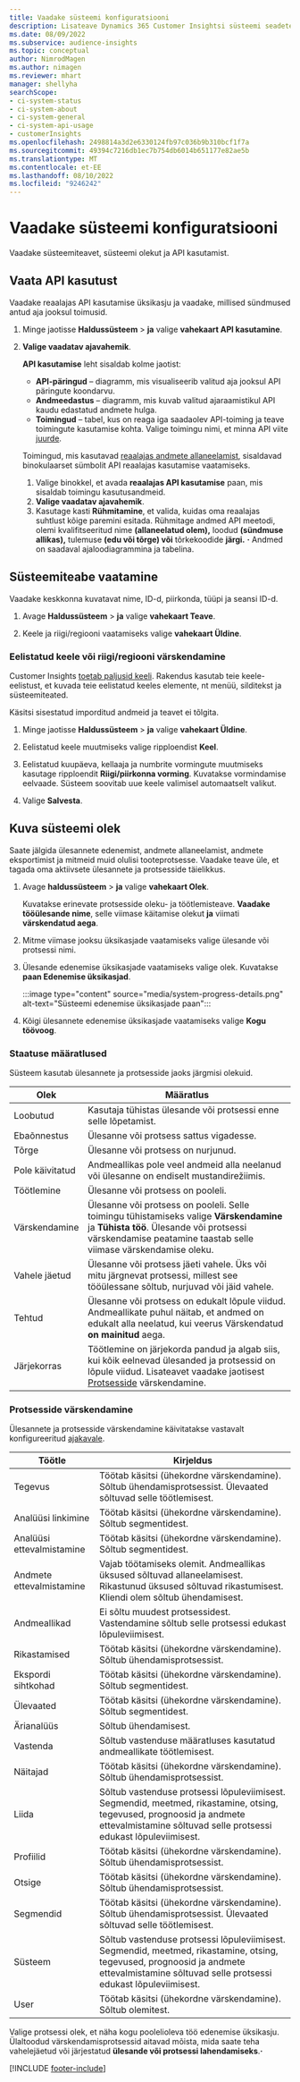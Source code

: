 ```yaml
---
title: Vaadake süsteemi konfiguratsiooni
description: Lisateave Dynamics 365 Customer Insightsi süsteemi seadete kohta.
ms.date: 08/09/2022
ms.subservice: audience-insights
ms.topic: conceptual
author: NimrodMagen
ms.author: nimagen
ms.reviewer: mhart
manager: shellyha
searchScope:
- ci-system-status
- ci-system-about
- ci-system-general
- ci-system-api-usage
- customerInsights
ms.openlocfilehash: 2498814a3d2e6330124fb97c036b9b310bcf1f7a
ms.sourcegitcommit: 49394c7216db1ec7b754db6014b651177e82ae5b
ms.translationtype: MT
ms.contentlocale: et-EE
ms.lasthandoff: 08/10/2022
ms.locfileid: "9246242"
---
```

# <a name="view-system-configuration"></a>Vaadake süsteemi konfiguratsiooni

Vaadake süsteemiteavet, süsteemi olekut ja API kasutamist.

## <a name="view-api-usage"></a>Vaata API kasutust

Vaadake reaalajas API kasutamise üksikasju ja vaadake, millised sündmused antud aja jooksul toimusid.

1. Minge jaotisse **Haldussüsteem** > **ja** valige **vahekaart API kasutamine**.

1. **Valige vaadatav ajavahemik**.

   **API kasutamise** leht sisaldab kolme jaotist:

   - **API-päringud** – diagramm, mis visualiseerib valitud aja jooksul API päringute koondarvu.
   - **Andmeedastus** – diagramm, mis kuvab valitud ajaraamistikul API kaudu edastatud andmete hulga.
   - **Toimingud** – tabel, kus on reaga iga saadaolev API-toiming ja teave toimingute kasutamise kohta. Valige toimingu nimi, et minna API viite [juurde](https://developer.ci.ai.dynamics.com/api-details#api=CustomerInsights&operation=Get-all-instances).

   Toimingud, mis kasutavad [reaalajas andmete allaneelamist](real-time-data-ingestion.md), sisaldavad binokulaarset sümbolit API reaalajas kasutamise vaatamiseks.

   1. Valige binokkel, et avada **reaalajas API kasutamise** paan, mis sisaldab toimingu kasutusandmeid.
   1. **Valige vaadatav ajavahemik**.
   1. Kasutage kasti **Rühmitamine**, et valida, kuidas oma reaalajas suhtlust kõige paremini esitada. Rühmitage andmed API meetodi, olemi kvalifitseeritud nime **(allaneelatud olem),** loodud **(sündmuse allikas),** tulemuse **(edu või tõrge) või** tõrkekoodide **järgi.** **·** Andmed on saadaval ajaloodiagrammina ja tabelina.

## <a name="view-system-information"></a>Süsteemiteabe vaatamine

Vaadake keskkonna kuvatavat nime, ID-d, piirkonda, tüüpi ja seansi ID-d.

1. Avage **Haldussüsteem** > **ja** valige **vahekaart Teave**.

1. Keele ja riigi/regiooni vaatamiseks valige **vahekaart Üldine**.

### <a name="update-preferred-language-or-countryregion"></a>Eelistatud keele või riigi/regiooni värskendamine

Customer Insights [toetab paljusid keeli](/dynamics365/get-started/availability). Rakendus kasutab teie keele-eelistust, et kuvada teie eelistatud keeles elemente, nt menüü, silditekst ja süsteemiteated.

Käsitsi sisestatud imporditud andmeid ja teavet ei tõlgita.

1. Minge jaotisse **Haldussüsteem** > **ja** valige **vahekaart Üldine**.

1. Eelistatud keele muutmiseks valige ripploendist **Keel**.

1. Eelistatud kuupäeva, kellaaja ja numbrite vormingute muutmiseks kasutage ripploendit **Riigi/piirkonna vorming**. Kuvatakse vormindamise eelvaade. Süsteem soovitab uue keele valimisel automaatselt valikut.

1. Valige **Salvesta**.

## <a name="view-system-status"></a>Kuva süsteemi olek

Saate jälgida ülesannete edenemist, andmete allaneelamist, andmete eksportimist ja mitmeid muid olulisi tooteprotsesse. Vaadake teave üle, et tagada oma aktiivsete ülesannete ja protsesside täielikkus.

1. Avage **haldussüsteem** > **ja** valige **vahekaart Olek**.

   Kuvatakse erinevate protsesside oleku- ja töötlemisteave. **Vaadake tööülesande nime**, selle viimase käitamise olekut **ja** viimati **värskendatud aega**.

1. Mitme viimase jooksu üksikasjade vaatamiseks valige ülesande või protsessi nimi.

1. Ülesande edenemise üksikasjade vaatamiseks valige olek. Kuvatakse **paan Edenemise üksikasjad**.

   :::image type="content" source="media/system-progress-details.png" alt-text="Süsteemi edenemise üksikasjade paan":::

1. Kõigi ülesannete edenemise üksikasjade vaatamiseks valige **Kogu töövoog**.

### <a name="status-definitions"></a>Staatuse määratlused

Süsteem kasutab ülesannete ja protsesside jaoks järgmisi olekuid.

|Olek  |Määratlus  |
|---------|---------|
|Loobutud |Kasutaja tühistas ülesande või protsessi enne selle lõpetamist.   |
|Ebaõnnestus   |Ülesanne või protsess sattus vigadesse.         |
|Tõrge  |Ülesanne või protsess on nurjunud.  |
|Pole käivitatud   |Andmeallikas pole veel andmeid alla neelanud või ülesanne on endiselt mustandirežiimis.         |
|Töötlemine  |Ülesanne või protsess on pooleli.  |
|Värskendamine    |Ülesanne või protsess on pooleli. Selle toimingu tühistamiseks valige **Värskendamine** ja **Tühista töö**. Ülesande või protsessi värskendamise peatamine taastab selle viimase värskendamise oleku.       |
|Vahele jäetud  |Ülesanne või protsess jäeti vahele. Üks või mitu järgnevat protsessi, millest see tööülessane sõltub, nurjuvad või jäid vahele.|
|Tehtud  |Ülesanne või protsess on edukalt lõpule viidud. Andmeallikate puhul näitab, et andmed on edukalt alla neelatud, kui veerus Värskendatud **on mainitud** aega.|
|Järjekorras | Töötlemine on järjekorda pandud ja algab siis, kui kõik eelnevad ülesanded ja protsessid on lõpule viidud. Lisateavet vaadake jaotisest [Protsesside](#refresh-processes) värskendamine.|

### <a name="refresh-processes"></a>Protsesside värskendamine

Ülesannete ja protsesside värskendamine käivitatakse vastavalt konfigureeritud [ajakavale](schedule-refresh.md).

|Töötle  |Kirjeldus  |
|---------|---------|
|Tegevus  |Töötab käsitsi (ühekordne värskendamine). Sõltub ühendamisprotsessist. Ülevaated sõltuvad selle töötlemisest.|
|Analüüsi linkimine |Töötab käsitsi (ühekordne värskendamine). Sõltub segmentidest.  |
|Analüüsi ettevalmistamine |Töötab käsitsi (ühekordne värskendamine). Sõltub segmentidest.  |
|Andmete ettevalmistamine   |Vajab töötamiseks olemit. Andmeallikas üksused sõltuvad allaneelamisest. Rikastunud üksused sõltuvad rikastumisest. Kliendi olem sõltub ühendamisest.  |
|Andmeallikad   |Ei sõltu muudest protsessidest. Vastendamine sõltub selle protsessi edukast lõpuleviimisest.  |
|Rikastamised   |Töötab käsitsi (ühekordne värskendamine). Sõltub ühendamisprotsessist. |
|Ekspordi sihtkohad |Töötab käsitsi (ühekordne värskendamine). Sõltub segmentidest.  |
|Ülevaated |Töötab käsitsi (ühekordne värskendamine). Sõltub segmentidest.  |
|Ärianalüüs   |Sõltub ühendamisest.   |
|Vastenda |Sõltub vastenduse määratluses kasutatud andmeallikate töötlemisest.      |
|Näitajad  |Töötab käsitsi (ühekordne värskendamine). Sõltub ühendamisprotsessist.  |
|Liida   |Sõltub vastenduse protsessi lõpuleviimisest. Segmendid, meetmed, rikastamine, otsing, tegevused, prognoosid ja andmete ettevalmistamine sõltuvad selle protsessi edukast lõpuleviimisest.   |
|Profiilid   |Töötab käsitsi (ühekordne värskendamine). Sõltub ühendamisprotsessist. |
|Otsige   |Töötab käsitsi (ühekordne värskendamine). Sõltub ühendamisprotsessist. |
|Segmendid  |Töötab käsitsi (ühekordne värskendamine). Sõltub ühendamisprotsessist. Ülevaated sõltuvad selle töötlemisest.|
|Süsteem   |Sõltub vastenduse protsessi lõpuleviimisest. Segmendid, meetmed, rikastamine, otsing, tegevused, prognoosid ja andmete ettevalmistamine sõltuvad selle protsessi edukast lõpuleviimisest.   |
|User  |Töötab käsitsi (ühekordne värskendamine). Sõltub olemitest.  |

Valige protsessi olek, et näha kogu poolelioleva töö edenemise üksikasju. Ülaltoodud värskendamisprotsessid aitavad mõista, mida saate teha vahelejäetud või järjestatud **ülesande või protsessi lahendamiseks**.**·**


[!INCLUDE [footer-include](includes/footer-banner.md)]
